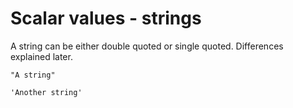 # Scalar values - strings


A string can be either double quoted or single quoted. Differences explained later.

```
"A string"

'Another string'
```


